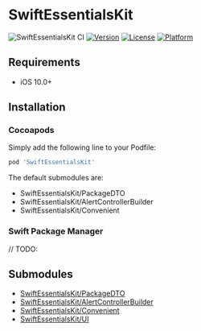 # SwiftEssentialsKit

![SwiftEssentialsKit CI](https://github.com/andreadelfante/SwiftEssentialsKit/workflows/SwiftEssentialsKit%20CI/badge.svg)
[![Version](https://img.shields.io/cocoapods/v/SwiftEssentialsKit.svg?style=flat)](https://cocoapods.org/pods/SwiftEssentialsKit)
[![License](https://img.shields.io/cocoapods/l/SwiftEssentialsKit.svg?style=flat)](https://cocoapods.org/pods/SwiftEssentialsKit)
[![Platform](https://img.shields.io/cocoapods/p/SwiftEssentialsKit.svg?style=flat)](https://cocoapods.org/pods/SwiftEssentialsKit)

## Requirements

- iOS 10.0+

## Installation

### Cocoapods

Simply add the following line to your Podfile:

```ruby
pod 'SwiftEssentialsKit'
```

The default submodules are:

- SwiftEssentialsKit/PackageDTO
- SwiftEssentialsKit/AlertControllerBuilder
- SwiftEssentialsKit/Convenient

### Swift Package Manager

// TODO:

## Submodules

- [SwiftEssentialsKit/PackageDTO](SwiftEssentialsKit/PackageDTO/README.md)
- [SwiftEssentialsKit/AlertControllerBuilder](SwiftEssentialsKit/AlertControllerBuilder/README.md)
- [SwiftEssentialsKit/Convenient](SwiftEssentialsKit/Convenient/README.md)
- [SwiftEssentialsKit/UI](SwiftEssentialsKit/UI/README.md)
